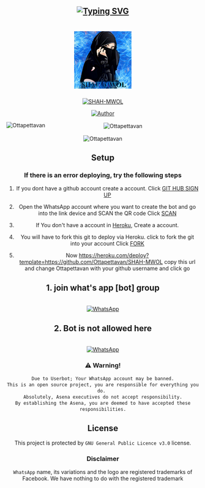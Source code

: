 <div align="center">

## [![Typing SVG](https://readme-typing-svg.herokuapp.com?font=Rockstar-ExtraBold&color=F33A6A&lines=𝙒𝙀𝙇𝘾𝙊𝙈𝙀+𝙏𝙊+🆂🅷🅰🅷🅼🆆🅾🅻2.0+𝙒𝘼+𝘽𝙊𝙏+𝙍𝙀𝙋𝙊.;𝘾𝙍𝙀𝘼𝙏𝙀𝘿+𝘽𝙔+🅾🆃🆃🅰🅿🅴🆃🆃🅰🆅🅰🅽1;𝙏𝙃𝙄𝙎+𝙄𝙎+𝘼+𝘽𝙂𝙈+𝙎𝙏𝙄𝘾𝙆𝙀𝙍+𝘽𝙊𝙏;𝙒𝙄𝙏𝙃+𝙈𝙊𝙍𝙀+𝙁𝙀𝘼𝙏𝙐𝙍𝙀𝙎;𝙏𝙃𝘼𝙉𝙆𝙎+𝙁𝙊𝙍+𝙑𝙄𝙎𝙄𝙏𝙄𝙉𝙂+𝙊𝙐𝙍+𝙂𝙄𝙏)](https://git.io/typing-svg)

<h1 align="center">
  <img src="SHAMOWL.jpg" width="150 height="10"/> 
</h1>
  <p align="center">
<a href="#"><img title="SHAH-MWOL" src="https://img.shields.io/badge/SHAH-MWOL-green?colorA=%23ff0000&colorB=%23017e40&style=for-the-badge"></a>
</p>
<p align="center">
       
<a href="https://github.com/Ottapettavan"><img title="Author" src="https://img.shields.io/badge/Author-Ottapettavan/SHAH-MWOL?color=blue&style=for-the-badge&logo=whatsapp"></a>
</p>
<p><img align="left" src="https://github-readme-stats.vercel.app/api/top-langs?username=Ottapettavan&show_icons=true&theme=dark&locale=en&layout=compact" alt="Ottapettavan"  /></p>

<p>&nbsp;<img align="center" src="https://github-readme-stats.vercel.app/api?username=Ottapettavan&show_icons=true&theme=dark&locale=en" alt="Ottapettavan" /></p>
<p><img align="center" src="https://github-readme-streak-stats.herokuapp.com/?user=xxirfanx&theme=dark" alt="Ottapettavan" /></p>
</p>

## Setup


  ### If there is an error deploying, try the following steps
  
1. If you dont have a github account create a account. Click [GIT HUB SIGN UP](https://github.com/signup/)

2. Open the WhatsApp account where you want to create the bot and go into the link device and SCAN the QR code Click [SCAN](https://replit.com/@Ottapettavan/Shahmwol?v=1)
 
3. If You don't have a account in [Heroku](https://signup.heroku.com/), Create a account.

4. You will have to fork this git to deploy via Heroku.
  click to fork the git into your account
 Click [FORK](https://github.com/Ottapettavan/SHAH-MWOL/fork)

5. Now https://heroku.com/deploy?template=https://github.com/Ottapettavan/SHAH-MWOL copy this url and change Ottapettavan with your github username and click go<br>
## 1. join what's app [bot] group 
<br>
<a href="https://chat.whatsapp.com/JPh6rmkqbuo2wdAXvKd7Jn"><img alt="WhatsApp" src="https://img.shields.io/badge/-Whatsapp%20Group-red?style=for-the-badge&logo=whatsapp&logoColor=white"/></a> 
   <br> 

## 2. Bot is not allowed here

 <br>
<a href="https://chat.whatsapp.com/F7p4E5x9972EcD9w6pAPYg"><img alt="WhatsApp" src="https://img.shields.io/badge/-Whatsapp%20Group-blue?style=for-the-badge&logo=whatsapp&logoColor=white"/></a> 
   <br>
   
   
### ⚠️ Warning! 
```
Due to Userbot; Your WhatsApp account may be banned.
This is an open source project, you are responsible for everything you do. 
Absolutely, Asena executives do not accept responsibility.
By establishing the Asena, you are deemed to have accepted these responsibilities.
```


## License
This project is protected by `GNU General Public Licence v3.0` license.

### Disclaimer
`WhatsApp` name, its variations and the logo are registered trademarks of Facebook. We have nothing to do with the registered trademark
